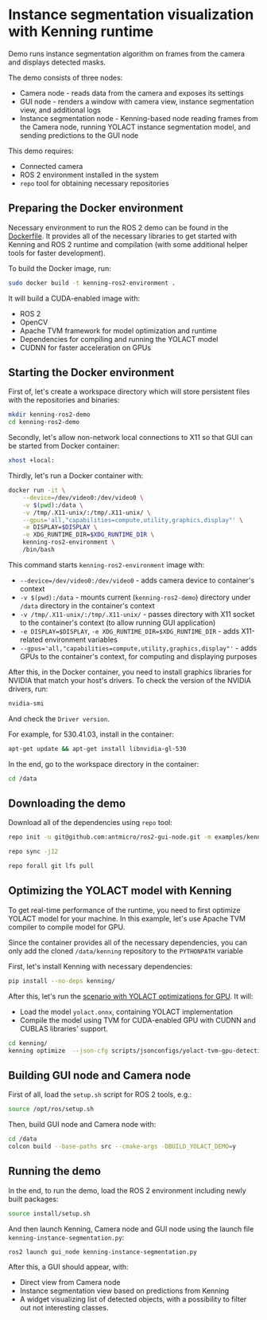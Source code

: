 # Instance segmentation visualization with Kenning runtime

Demo runs instance segmentation algorithm on frames from the camera and displays detected masks.

The demo consists of three nodes:

* Camera node - reads data from the camera and exposes its settings
* GUI node - renders a window with camera view, instance segmentation view, and additional logs
* Instance segmentation node - Kenning-based node reading frames from the Camera node, running YOLACT instance segmentation model, and sending predictions to the GUI node

This demo requires:

* Connected camera
* ROS 2 environment installed in the system
* `repo` tool for obtaining necessary repositories

## Preparing the Docker environment

Necessary environment to run the ROS 2 demo can be found in the [Dockerfile](./Dockerfile).
It provides all of the necessary libraries to get started with Kenning and ROS 2 runtime and compilation (with some additional helper tools for faster development).

To build the Docker image, run:

```bash
sudo docker build -t kenning-ros2-environment .
```

It will build a CUDA-enabled image with:

* ROS 2
* OpenCV
* Apache TVM framework for model optimization and runtime
* Dependencies for compiling and running the YOLACT model
* CUDNN for faster acceleration on GPUs

## Starting the Docker environment

First of, let's create a workspace directory which will store persistent files with the repositories and binaries:

```bash
mkdir kenning-ros2-demo
cd kenning-ros2-demo
```

Secondly, let's allow non-network local connections to X11 so that GUI can be started from Docker container:

```bash
xhost +local:
```

Thirdly, let's run a Docker container with:

```bash
docker run -it \
    --device=/dev/video0:/dev/video0 \
    -v $(pwd):/data \
    -v /tmp/.X11-unix/:/tmp/.X11-unix/ \
    --gpus='all,"capabilities=compute,utility,graphics,display"' \
    -e DISPLAY=$DISPLAY \
    -e XDG_RUNTIME_DIR=$XDG_RUNTIME_DIR \
    kenning-ros2-environment \
    /bin/bash
```

This command starts `kenning-ros2-environment` image with:

* `--device=/dev/video0:/dev/video0` - adds camera device to container's context
* `-v $(pwd):/data` - mounts current (`kenning-ros2-demo`) directory under `/data` directory in the container's context
* `-v /tmp/.X11-unix/:/tmp/.X11-unix/` - passes directory with X11 socket to the container's context (to allow running GUI application)
* `-e DISPLAY=$DISPLAY`, `-e XDG_RUNTIME_DIR=$XDG_RUNTIME_DIR` - adds X11-related environment variables
* `--gpus='all,"capabilities=compute,utility,graphics,display"'` - adds GPUs to the container's context, for computing and displaying purposes

After this, in the Docker container, you need to install graphics libraries for NVIDIA that match your host's drivers.
To check the version of the NVIDIA drivers, run:

```bash
nvidia-smi
```

And check the `Driver version`.

For example, for 530.41.03, install in the container:

```bash
apt-get update && apt-get install libnvidia-gl-530
```

In the end, go to the workspace directory in the container:

```bash
cd /data
```

## Downloading the demo

Download all of the dependencies using `repo` tool:

```bash
repo init -u git@github.com:antmicro/ros2-gui-node.git -m examples/kenning-instance-segmentation/manifest.xml

repo sync -j12

repo forall git lfs pull
```

## Optimizing the YOLACT model with Kenning

To get real-time performance of the runtime, you need to first optimize YOLACT model for your machine.
In this example, let's use Apache TVM compiler to compile model for GPU.

Since the container provides all of the necessary dependencies, you can only add the cloned `/data/kenning` repository to the `PYTHONPATH` variable

First, let's install Kenning with necessary dependencies:

```bash
pip install --no-deps kenning/
```

After this, let's run the [scenario with YOLACT optimizations for GPU](https://github.com/antmicro/kenning/blob/main/scripts/jsonconfigs/yolact-tvm-gpu-detection.json).
It will:

* Load the model `yolact.onnx`, containing YOLACT implementation
* Compile the model using TVM for CUDA-enabled GPU with CUDNN and CUBLAS libraries' support.

```bash
cd kenning/
kenning optimize  --json-cfg scripts/jsonconfigs/yolact-tvm-gpu-detection.json --verbosity INFO
```

## Building GUI node and Camera node

First of all, load the `setup.sh` script for ROS 2 tools, e.g.:

```bash
source /opt/ros/setup.sh
```

Then, build GUI node and Camera node with:

```bash
cd /data
colcon build --base-paths src --cmake-args -DBUILD_YOLACT_DEMO=y
```

## Running the demo

In the end, to run the demo, load the ROS 2 environment including newly built packages:

```bash
source install/setup.sh
```

And then launch Kenning, Camera node and GUI node using the launch file `kenning-instance-segmentation.py`:

```bash
ros2 launch gui_node kenning-instance-segmentation.py
```

After this, a GUI should appear, with:

* Direct view from Camera node
* Instance segmentation view based on predictions from Kenning
* A widget visualizing list of detected objects, with a possibility to filter out not interesting classes.
